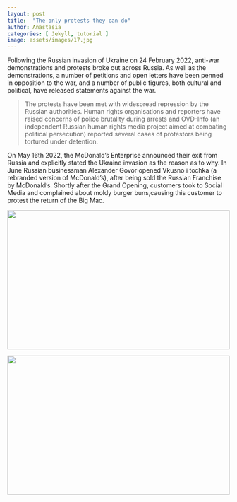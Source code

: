 ```yaml
---
layout: post
title:  "The only protests they can do"
author: Anastasia
categories: [ Jekyll, tutorial ]
image: assets/images/17.jpg
---
```

Following the Russian invasion of Ukraine on 24 February 2022, anti-war demonstrations and protests broke out across Russia. As well as the demonstrations, a number of petitions and open letters have been penned in opposition to the war, and a number of public figures, both cultural and political, have released statements against the war.

>The protests have been met with widespread repression by the Russian authorities. Human rights organisations and reporters have raised concerns of police brutality during arrests and OVD-Info (an independent Russian human rights media project aimed at combating political persecution)  reported several cases of protestors being tortured under detention.

On May 16th 2022, the McDonald’s Enterprise announced their exit from Russia and explicitly stated the Ukraine invasion as the reason as to why. 
In June Russian businessman Alexander Govor opened Vkusno i tochka (a rebranded version of McDonald’s), after being sold the Russian Franchise by McDonald’s.
Shortly after the Grand Opening, customers took to Social Media and complained about moldy burger buns,causing this customer to protest the return of the Big Mac.


<p><image style="width:100%;" height="315" src="https://cdn-st3.rtr-vesti.ru/vh/pictures/xw/345/764/2.jpg" frameborder="0" allowfullscreen></image></p>
<p><image style="width:100%;" height="315" src="https://cdnn21.img.ria.ru/images/07e6/06/0c/1794867880_120:0:2859:1541_1920x0_80_0_0_c972a671c3cba9fbde12f6b292658442.jpg" frameborder="0" allowfullscreen></image></p>



